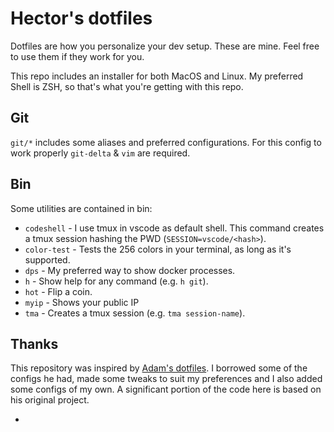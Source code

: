 # Hector's dotfiles

Dotfiles are how you personalize your dev setup. These are mine. Feel free to
use them if they work for you.

This repo includes an installer for both MacOS and Linux. My preferred Shell is
ZSH, so that's what you're getting with this repo.

## Git

`git/*` includes some aliases and preferred configurations. For this config to
work properly `git-delta` & `vim` are required.

## Bin

Some utilities are contained in bin:

- `codeshell` - I use tmux in vscode as default shell.
  This command creates a tmux session hashing the PWD (`SESSION=vscode/<hash>`).
- `color-test` - Tests the 256 colors in your terminal, as long as it's supported.
- `dps` - My preferred way to show docker processes.
- `h` - Show help for any command (e.g. `h git`).
- `hot` - Flip a coin.
- `myip` - Shows your public IP
- `tma` - Creates a tmux session (e.g. `tma session-name`).

## Thanks

This repository was inspired by [Adam's dotfiles][adam-dotfiles]. I borrowed
some of the configs he had, made some tweaks to suit my preferences and I also
added some configs of my own. A significant portion of the code here is based on
his original project.

- [adam-dotfiles]: https://github.com/ahawkins/dotfiles
